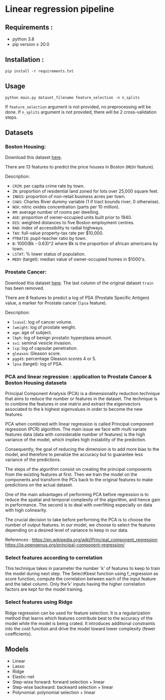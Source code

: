 # Linear regression pipeline


## Requirements :

- python 3.8
- pip version ≥ 20.0

## Installation :

```
pip install -r requirements.txt
```

## Usage

```
python main.py dataset_filename feature_selection -n n_splits
```

If `feature_selection` argument is not provided, no preprocessing will be done.
If `n_splits` argument is not provided, there will be 2 cross-validation steps.

## Datasets

### Boston Housing:

Download this dataset [here](https://www.kaggle.com/altavish/boston-housing-dataset).

There are 13 features to predict the price houses in Boston (`MEDV` feature).

Description:
  - `CRIM`: per capita crime rate by town.
  - `ZN`: proportion of residential land zoned for lots over 25,000 square feet.
  - `INDUS`: proportion of non-retail business acres per town.
  - `CHAS`: Charles River dummy variable (1 if tract bounds river; 0 otherwise).
  - `NOX`: nitric oxides concentration (parts per 10 million).
  - `RM`: average number of rooms per dwelling.
  - `AGE`: proportion of owner-occupied units built prior to 1940.
  - `DIS`: weighted distances to five Boston employment centres.
  - `RAD`: index of accessibility to radial highways.
  - `TAX`: full-value property-tax rate per $10,000.
  - `PTRATIO`: pupil-teacher ratio by town.
  - `B`: 1000(Bk - 0.63)^2 where Bk is the proportion of african americans by town.
  - `LSTAT`: % lower status of population.
  - `MEDV` (target): median value of owner-occupied homes in $1000's.


### Prostate Cancer:

Download this dataset [here](https://web.stanford.edu/~hastie/ElemStatLearn/datasets/prostate.data).
The last column of the original dataset `train` has been removed.

There are 8 features to predict a log of PSA (Prostate Specific Antigen) value, a marker for Prostate cancer (`lpsa` feature).

Description:
  - `lcavol`: log of cancer volume.
  - `lweight`: log of prostate weight.
  - `age`: age of subject.
  - `lbph`: log of benign prostatic hyperplasia amount.
  - `svi`: seminal vesicle invasion.
  - `lcp`: log of capsular penetration.
  - `gleason`: Gleason score.
  - `pgg45`: percentage Gleason scores 4 or 5.
  - `lpsa` (target): log of PSA.


### PCA and linear regression : application to Prostate Cancer & Boston Housing datasets

Principal Component Analysis (PCA) is a dimensionality reduction technique that aims to reduce the number or features in the dataset. The technique is to combine the features in one matrix and extract the eigenvectors associated to the k highest eigenvalues in order to become the new features.

PCA when combined with linear regression is called Principal component regression (PCR) algorithm. The main issue we face with multi variate features data (data with considerable number of features) is the high variance of the model, which implies high instability of the prediction.

Consequently, the goal of reducing the dimension is to add more bias to the model, and therefore to penalize the accuracy but to guarantee less variance of the predictions.

The steps of the algorithm consist on creating the principal components from the existing features at first. Then we train the model on the components and transform the PCs back to the original features to make predictions on the actual dataset.

One of the main advantages of performing PCA before regression is to reduce the spatial and temporal complexity of the algorithm, and hence gain in performance. The second is to deal with overfitting especially on data with high colinearity.

The crucial decision to take before performing the PCA is to choose the number of output features. In our model, we choose to select the features depending on a desired level of variance to keep in our data.

References : https://en.wikipedia.org/wiki/Principal_component_regression
https://iq.opengenus.org/principal-component-regression/

### Select features according to correlation

This technique takes in parameter the number 'k' of features to keep to train the model during next step.
The SelectKbest function using f_regression as score function, compute the correlation between each of the input feature and the label column.
Only the'k' inputs having the higher correlation factors are kept for the model training.

### Select features using Ridge

Ridge regression can be used for feature selection.
It is a regularization method that learns which features contribute best to the accuracy of the model while the model is being crated.
It introduces additional constraints into the cost function and drive the model toward lower complexity (fewer coefficients).

## Models

- Linear
- Lasso
- Ridge
- Elastic-net
- Step-wise forward: forward selection + linear
- Step-wise backward: backward selection + linear
- Polynomial: polynomial selection + linear
